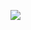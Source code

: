 ![](https://github.com/kseternus/dumb_program/assets/60841895/d3b1bf17-b6dc-4398-9961-2337ccda0a72)
